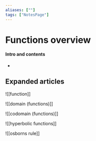 ```yaml
---
aliases: [""]
tags: ["NotesPage"]
---
```


# Functions overview

#### Intro and contents
- 


## Expanded articles
![[function]]

![[domain (functions)]]

![[codomain (functions)]]

![[hyperbolic functions]]

![[osborns rule]]